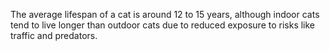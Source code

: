 The average lifespan of a cat is around 12 to 15 years, although indoor cats tend to live longer than outdoor cats due to reduced exposure to risks like traffic and predators.
